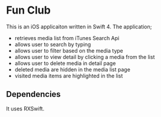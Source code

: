 # Fun Club

This is an iOS applicaiton written in Swift 4. The application;

* retrieves media list from iTunes Search Api
* allows user to search by typing 
* allows user to filter based on the media type
* allows user to view detail by clicking a media from the list
* allows user to delete media in detail page
* deleted media are hidden in the media list page
* visited media items are highlighted in the list

## Dependencies

It uses RXSwift.
